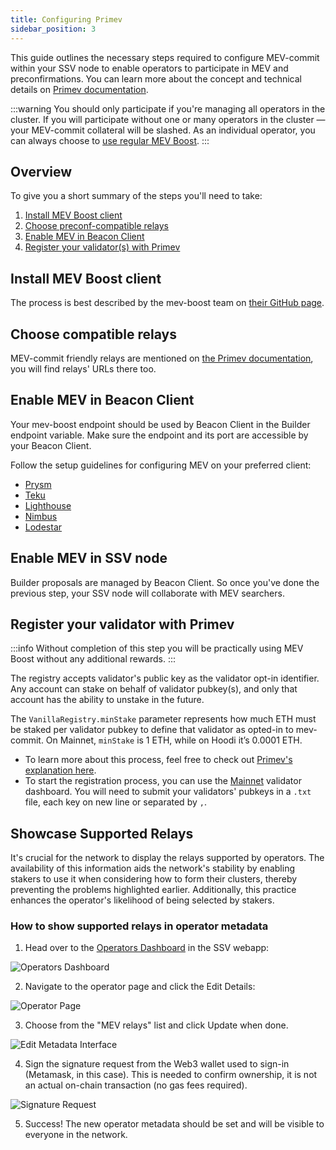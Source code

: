 ```yaml
---
title: Configuring Primev
sidebar_position: 3
---
```


This guide outlines the necessary steps required to configure MEV-commit within your SSV node to enable operators to participate in MEV and preconfirmations. You can learn more about the concept and technical details on [Primev documentation](https://docs.Primev.xyz/v1.0.0/get-started/welcome-to-Primev). 

:::warning
You should only participate if you're managing all operators in the cluster. If you will participate without one or many operators in the cluster — your MEV-commit collateral will be slashed. As an individual operator, you can always choose to [use regular MEV Boost](./configuring-mev.md).
:::

## Overview
To give you a short summary of the steps you'll need to take:
1. [Install MEV Boost client](#install-mev-boost-client)
2. [Choose preconf-compatible relays](#choose-compatible-relays)
3. [Enable MEV in Beacon Client](#enable-mev-in-beacon-client)
4. [Register your validator(s) with Primev](#register-your-validator-with-primev)

## Install MEV Boost client

The process is best described by the mev-boost team on [their GitHub page](https://github.com/flashbots/mev-boost?tab=readme-ov-file#installing). 

## Choose compatible relays

MEV-commit friendly relays are mentioned on [the Primev documentation](https://docs.Primev.xyz/v1.0.0/get-started/validators/validator-guide#supporting-relays), you will find relays' URLs there too.

## Enable MEV in Beacon Client

Your mev-boost endpoint should be used by Beacon Client in the Builder endpoint variable. Make sure the endpoint and its port are accessible by your Beacon Client.

Follow the setup guidelines for configuring MEV on your preferred client:

* [Prysm](https://docs.prylabs.network/docs/advanced/builder)
* [Teku](https://docs.teku.consensys.net/how-to/configure/use-proposer-config-file)
* [Lighthouse](https://lighthouse-book.sigmaprime.io/builders.html?highlight=mev#maximal-extractable-value-mev)
* [Nimbus](https://nimbus.guide/external-block-builder.html)
* [Lodestar](https://chainsafe.github.io/lodestar/usage/mev-integration/)

## Enable MEV in SSV node

Builder proposals are managed by Beacon Client. So once you've done the previous step, your SSV node will collaborate with MEV searchers.

## Register your validator with Primev

:::info
Without completion of this step you will be practically using MEV Boost without any additional rewards.
:::

The registry accepts validator's public key as the validator opt-in identifier. Any account can stake on behalf of validator pubkey(s), and only that account has the ability to unstake in the future.

The `VanillaRegistry.minStake` parameter represents how much ETH must be staked per validator pubkey to define that validator as opted-in to mev-commit. On Mainnet, `minStake` is 1 ETH, while on Hoodi it’s 0.0001 ETH.

- To learn more about this process, feel free to check out [Primev's explanation here](https://docs.Primev.xyz/v1.0.0/get-started/validators/vanilla).
- To start the registration process, you can use the [Mainnet](https://validators.mev-commit.xyz/) validator dashboard. 
You will need to submit your validators' pubkeys in a `.txt` file, each key on new line or separated by `,`.

## Showcase Supported Relays

It's crucial for the network to display the relays supported by operators. The availability of this information aids the network's stability by enabling stakers to use it when considering how to form their clusters, thereby preventing the problems highlighted earlier. Additionally, this practice enhances the operator's likelihood of being selected by stakers.

### How to show supported relays in operator metadata

1. Head over to the [Operators Dashboard](https://app.ssv.network/operators) in the SSV webapp:

![Operators Dashboard](/img/configure-mev-1.avif)

2. Navigate to the operator page and click the Edit Details:

![Operator Page](/img/configure-mev-2.avif)

3. Choose from the "MEV relays" list and click Update when done.

![Edit Metadata Interface](/img/configure-mev-3.avif)

4. Sign the signature request from the Web3 wallet used to sign-in (Metamask, in this case). This is needed to confirm ownership, it is not an actual on-chain transaction (no gas fees required).

<div style={{ display: 'flex', justifyContent: 'center' }}>
  <img 
    src="/img/configure-mev-4.png" 
    alt="Signature Request" 
    style={{ width: '50%', maxWidth: '500px' }}
  />
</div>

5. Success! The new operator metadata should be set and will be visible to everyone in the network.
